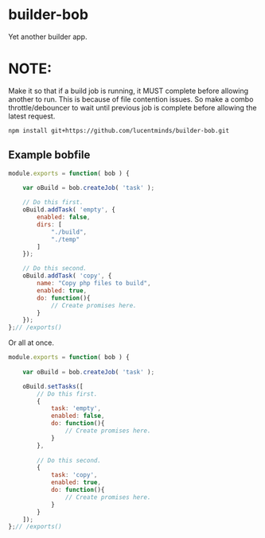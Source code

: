 # builder-bob
Yet another builder app.

# NOTE:
Make it so that if a build job is running, it MUST complete before allowing another to run. This is because of file contention issues. So make a combo throttle/debouncer to wait until previous job is complete before allowing the latest request.

```shell
npm install git+https://github.com/lucentminds/builder-bob.git
```

## Example bobfile

```js
module.exports = function( bob ) {
        
    var oBuild = bob.createJob( 'task' );

    // Do this first.
    oBuild.addTask( 'empty', {
        enabled: false,
        dirs: [
            "./build",
            "./temp"
        ]
    });

    // Do this second.
    oBuild.addTask( 'copy', {
        name: "Copy php files to build",
        enabled: true,
        do: function(){
            // Create promises here.
        }
    });
};// /exports()
```

Or all at once.

```js
module.exports = function( bob ) {
        
    var oBuild = bob.createJob( 'task' );

    oBuild.setTasks([
        // Do this first.
        {
            task: 'empty',
            enabled: false,
            do: function(){
                // Create promises here.
            }
        },
        
        // Do this second.
        {
            task: 'copy',
            enabled: true,
            do: function(){
                // Create promises here.
            }
        }
    ]);
};// /exports()
```